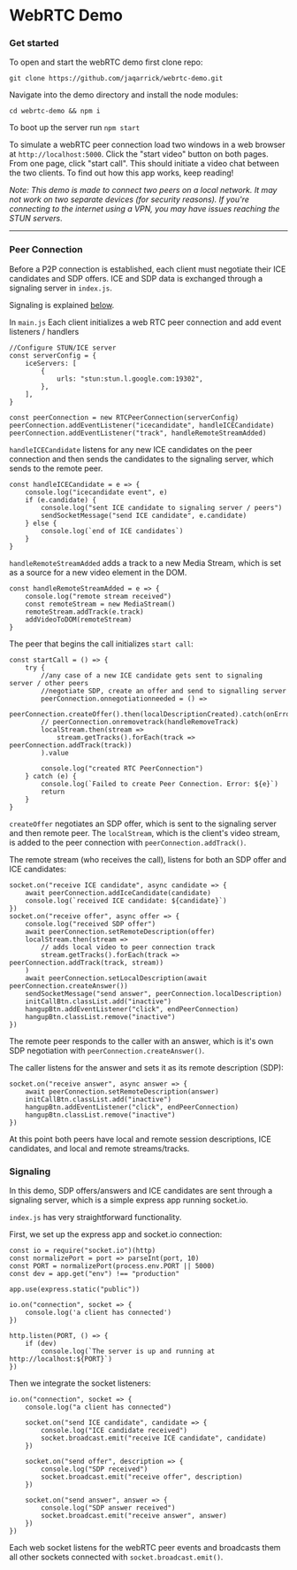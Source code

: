 # WebRTC Demo

### Get started

To open and start the webRTC demo first clone repo:

`git clone https://github.com/jaqarrick/webrtc-demo.git `

Navigate into the demo directory and install the node modules:

`cd webrtc-demo && npm i`

To boot up the server run `npm start`

To simulate a webRTC peer connection load two windows in a web browser at `http://localhost:5000`. Click the "start video" button on both pages. From one page, click "start call". This should initiate a video chat between the two clients. To find out how this app works, keep reading!

_Note: This demo is made to connect two peers on a local network. It may not work on two separate devices (for security reasons). If you're connecting to the internet using a VPN, you may have issues reaching the STUN servers_.

---

### Peer Connection

Before a P2P connection is established, each client must negotiate their ICE candidates and SDP offers. ICE and SDP data is exchanged through a signaling server in `index.js`.

Signaling is explained [below](https://github.com/jaqarrick/webrtc-info/tree/main/demo#signaling).

In `main.js` Each client initializes a web RTC peer connection and add event listeners / handlers

```
//Configure STUN/ICE server
const serverConfig = {
	iceServers: [
		{
			urls: "stun:stun.l.google.com:19302",
		},
	],
}

const peerConnection = new RTCPeerConnection(serverConfig)
peerConnection.addEventListener("icecandidate", handleICECandidate)
peerConnection.addEventListener("track", handleRemoteStreamAdded)

```

`handleICECandidate` listens for any new ICE candidates on the peer connection and then sends the candidates to the signaling server, which sends to the remote peer.

```
const handleICECandidate = e => {
	console.log("icecandidate event", e)
	if (e.candidate) {
		console.log("sent ICE candidate to signaling server / peers")
		sendSocketMessage("send ICE candidate", e.candidate)
	} else {
		console.log(`end of ICE candidates`)
	}
}
```

`handleRemoteStreamAdded` adds a track to a new Media Stream, which is set as a source for a new video element in the DOM.

```
const handleRemoteStreamAdded = e => {
	console.log("remote stream received")
	const remoteStream = new MediaStream()
	remoteStream.addTrack(e.track)
	addVideoToDOM(remoteStream)
}
```

The peer that begins the call initializes `start call`:

```
const startCall = () => {
	try {
		//any case of a new ICE candidate gets sent to signaling server / other peers
		//negotiate SDP, create an offer and send to signalling server
		peerConnection.onnegotiationneeded = () =>
			peerConnection.createOffer().then(localDescriptionCreated).catch(onError)
		// peerConnection.onremovetrack(handleRemoveTrack)
		localStream.then(stream =>
			stream.getTracks().forEach(track => peerConnection.addTrack(track))
		).value

		console.log("created RTC PeerConnection")
	} catch (e) {
		console.log(`Failed to create Peer Connection. Error: ${e}`)
		return
	}
}
```

`createOffer` negotiates an SDP offer, which is sent to the signaling server and then remote peer. The `localStream`, which is the client's video stream, is added to the peer connection with `peerConnection.addTrack()`.

The remote stream (who receives the call), listens for both an SDP offer and ICE candidates:

```
socket.on("receive ICE candidate", async candidate => {
	await peerConnection.addIceCandidate(candidate)
	console.log(`received ICE candidate: ${candidate}`)
})
socket.on("receive offer", async offer => {
	console.log("received SDP offer")
	await peerConnection.setRemoteDescription(offer)
	localStream.then(stream =>
        // adds local video to peer connection track
		stream.getTracks().forEach(track => peerConnection.addTrack(track, stream))
	)
	await peerConnection.setLocalDescription(await peerConnection.createAnswer())
	sendSocketMessage("send answer", peerConnection.localDescription)
	initCallBtn.classList.add("inactive")
	hangupBtn.addEventListener("click", endPeerConnection)
	hangupBtn.classList.remove("inactive")
})

```

The remote peer responds to the caller with an answer, which is it's own SDP negotiation with `peerConnection.createAnswer()`.

The caller listens for the answer and sets it as its remote description (SDP):

```
socket.on("receive answer", async answer => {
	await peerConnection.setRemoteDescription(answer)
	initCallBtn.classList.add("inactive")
	hangupBtn.addEventListener("click", endPeerConnection)
	hangupBtn.classList.remove("inactive")
})
```

At this point both peers have local and remote session descriptions, ICE candidates, and local and remote streams/tracks.

### Signaling

In this demo, SDP offers/answers and ICE candidates are sent through a signaling server, which is a simple express app running socket.io.

`index.js` has very straightforward functionality.

First, we set up the express app and socket.io connection:

```
const io = require("socket.io")(http)
const normalizePort = port => parseInt(port, 10)
const PORT = normalizePort(process.env.PORT || 5000)
const dev = app.get("env") !== "production"

app.use(express.static("public"))

io.on("connection", socket => {
    console.log('a client has connected')
})

http.listen(PORT, () => {
	if (dev)
		console.log(`The server is up and running at http://localhost:${PORT}`)
})
```

Then we integrate the socket listeners:

```
io.on("connection", socket => {
	console.log("a client has connected")

	socket.on("send ICE candidate", candidate => {
		console.log("ICE candidate received")
		socket.broadcast.emit("receive ICE candidate", candidate)
	})

	socket.on("send offer", description => {
		console.log("SDP received")
		socket.broadcast.emit("receive offer", description)
	})

	socket.on("send answer", answer => {
		console.log("SDP answer received")
		socket.broadcast.emit("receive answer", answer)
	})
})
```

Each web socket listens for the webRTC peer events and broadcasts them all other sockets connected with `socket.broadcast.emit()`.
